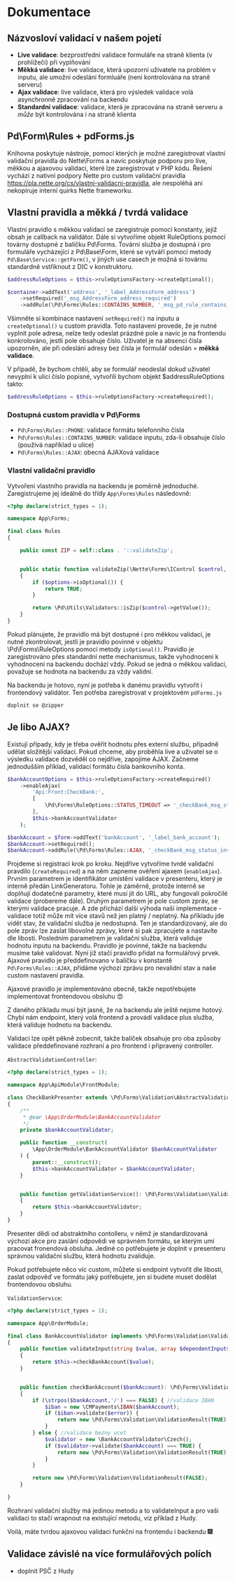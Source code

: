 # Dokumentace

## Názvosloví validací v našem pojetí
- **Live validace**: bezprostřední validace formuláře na straně klienta (v prohlížeči) při vyplňování 
- **Měkká validace**: live validace, která upozorní uživatele na problém v inputu, ale umožní odeslání formluáře (není kontrolována na straně serveru)
- **Ajax validace**: live validace, která pro výsledek validace volá asynchronně zpracování na backendu
- **Standardní validace**: validace, která je zpracována na straně serveru a *může* být kontrolována i na straně klienta

## Pd\Form\Rules + pdForms.js
Knihovna poskytuje nástroje, pomocí kterých je možné zaregistrovat vlastní validační pravidla do Nette\Forms a navíc poskytuje podporu pro live, měkkou a ajaxovou validaci, které lze zaregistrovat  v PHP kódu. Řešení vychází z nativní podpory Nette pro custom validační pravidla https://pla.nette.org/cs/vlastni-validacni-pravidla, ale nespoléhá ani nekopíruje interní quirks Nette frameworku.

## Vlastní pravidla a měkká / tvrdá validace

Vlastní pravidlo s měkkou validací se zaregistruje pomocí konstanty, jejíž obsah je callback na validátor. Dále si vytvoříme objekt RuleOptions pomocí továrny dostupné z balíčku Pd\Forms. Tovární služba je dostupná i pro formuláře vycházející z Pd\Base\Form, které se vytváří pomocí metody `Pd\Base\Service::getForm()`, v jiných use casech je možná si továrnu standardně vstříknout z DIC v konstruktoru.

```php
$addressRuleOptions = $this->ruleOptionsFactory->createOptional();

$container->addText('address', '_label_AddressForm_address')
	->setRequired('_msg_AddressForm_address_required')
	->addRule(\Pd\Forms\Rules::CONTAINS_NUMBER, '_msg_pd_rule_contains_number_invalid', $addressRuleOptions);
```
Všimněte si kombinace nastavení `setRequired()` na inputu a `createOptional()` u custom pravidla. Toto nastavení provede, že je nutné vyplnit pole adresa, nelze tedy odeslat prázdné pole a navíc je na frontendu konkrolováno, jestli pole obsahuje číslo. Uživatel je na absenci čísla upozorněn, ale při odeslání adresy bez čísla je formulář odeslán = **měkká validace**.

V případě, že bychom chtěli, aby se formulář neodeslal dokud uživatel nevyplní k ulici číslo popisné, vytvořili bychom objekt $addressRuleOptions takto:

```php
$addressRuleOptions = $this->ruleOptionsFactory->createRequired();
```

### Dostupná custom pravidla v Pd\Forms
- `Pd\Forms\Rules::PHONE`: validace formátu telefonního čísla
- `Pd\Forms\Rules::CONTAINS_NUMBER`: validace inputu, zda-li obsahuje číslo (používá například u ulice)
- `Pd\Forms\Rules::AJAX`: obecná AJAXová validace

### Vlastní validační pravidlo
Vytvoření vlastního pravidla na backendu je poměrně jednoduché. Zaregistrujeme jej ideálně do třídy `App\Forms\Rules` následovně:

```php
<?php declare(strict_types = 1);

namespace App\Forms;

final class Rules
{

	public const ZIP = self::class . '::validateZip';


	public static function validateZip(\Nette\Forms\IControl $control, \Pd\Forms\RuleOptions $options): bool
	{
		if ($options->isOptional()) {
			return TRUE;
		}

		return \Pd\Utils\Validators::isZip($control->getValue());
	}
}
```

Pokud plánujete, že pravidlo má být dostupné i pro měkkou validaci, je nutné zkontrolovat, jestli je pravidlo povinné v objektu \Pd\Forms\RuleOptions pomocí metody `isOptional()`. Pravidlo je zaregistrováno přes standardní nette mechanismus, takže vyhodnocení k vyhodnocení na backendu dochází vždy. Pokud se jedná o měkkou validaci, považuje se hodnota na backendu za vždy validní.

Na backendu je hotovo, nyní je potřeba k danému pravidlu vytvořit i frontendový validátor. Ten potřeba zaregistrovat v projektovém `pdForms.js`

```js
doplnit se @zipper
```

## Je libo AJAX?
Existují případy, kdy je třeba ověřit hodnotu přes externí službu, případně udělat složitější validaci. Pokud chceme, aby proběhla live a uživatel se o výsledku validace dozvěděl co nejdříve, zapojíme AJAX. Začneme jednodušším příklad, validací formátu čísla bankovního konta.

```php
$bankAccountOptions = $this->ruleOptionsFactory->createRequired()
	->enableAjax(
		'Api:Front:CheckBank:',
		[
			\Pd\Forms\RuleOptions::STATUS_TIMEOUT => '_checkBank_msg_status_unavailable',
		],
		$this->bankAccountValidator
	);

$bankAccount = $form->addText('bankAccount', '_label_bank_account');
$bankAccount->setRequired();
$bankAccount->addRule(\Pd\Forms\Rules::AJAX, '_checkBank_msg_status_invalid', $bankAccountOptions);
```

Projdeme si registraci krok po kroku. Nejdříve vytvoříme tvrdé validační pravdilo (`createRequired`) a na něm zapneme ověření ajaxem (`enableAjax`). Prvním parametrem je identifikátor umístění validace v presenteru, který je interně předán LinkGeneratoru. Tohle je záměrně, protože interně se doplňují dodatečné parametry, které musí jít do URL, aby fungovali pokročilé validace (probereme dále). Druhým parametrem je pole custom zpráv, se kterými validace pracuje. A zde přichází další výhoda naší implementace - validace totiž může mít více stavů než jen platný / neplatný. Na příkladu jde vidět stav, že validační služba je nedostupná. Ten je standardizovaný, ale do pole zpráv lze zaslat libovolné zprávy, které si pak zpracujete a nastavíte dle libosti. Posledním parametrem je validační služba, která validuje hodnotu inputu na backendu. Pravidlo je povinné, takže na backendu musíme také validovat. Nyní již stačí pravidlo přidat na formulářový prvek. Ajaxové pravidlo je předdefinovano v balíčku v konstantě `Pd\Forms\Rules::AJAX`, přidáme výchozí zprávu pro nevalidní stav a naše custom nastavení pravidla. 

Ajaxové pravidlo je implementováno obecně, takže nepotřebujete implementovat frontendovou obsluhu :heart_eyes:

Z daného příkladu musí být jasné, že na backendu ale ještě nejsme hotový. Chybí nám endpoint, který volá frontend a provádí validace plus služba, která validuje hodnotu na backendu.

Validaci lze opět pěkně zobecnit, takže balíček obsahuje pro oba způsoby validace předdefinované rozhraní a pro frontend i připravený controller. 

`AbstractValidationController`:
```php
<?php declare(strict_types = 1);

namespace App\ApiModule\FrontModule;

class CheckBankPresenter extends \Pd\Forms\Validation\AbstractValidationController
{
	/**
	 * @var \App\OrderModule\BankAccountValidator
	 */
	private $bankAccountValidator;

	public function __construct(
		\App\OrderModule\BankAccountValidator $bankAccountValidator
	) {
		parent::__construct();
		$this->bankAccountValidator = $bankAccountValidator;
	}


	public function getValidationService(): \Pd\Forms\Validation\ValidationServiceInterface
	{
		return $this->bankAccountValidator;
	}
}
```

Presenter dědí od abstraktního contolleru, v němž je standardizovaná výchozí akce pro zaslání odpovědi ve správném formátu, se kterým umí pracovat fronendová obsluha. Jediné co potřebujete je doplnit v presenteru správnou validační službu, která hodnotu zvaliduje.

Pokud potřebujete něco víc custom, můžete si endpoint vytvořit dle libosti, zaslat odpověď ve formátu jaký potřebujete, jen si budete muset dodělat frontendovou obsluhu.

`ValidationService`:
```php
<?php declare(strict_types = 1);

namespace App\OrderModule;

final class BankAccountValidator implements \Pd\Forms\Validation\ValidationServiceInterface
{
	public function validateInput(string $value, array $dependentInputs = []): \Pd\Forms\Validation\ValidationResult
	{
		return $this->checkBankAccount($value);
	}


	public function checkBankAccount($bankAccount): \Pd\Forms\Validation\ValidationResult
	{
		if (\strpos($bankAccount,'/') === FALSE) { //validace IBAN
			$iban = new \CMPayments\IBAN($bankAccount);
			if ($iban->validate($error)) {
				return new \Pd\Forms\Validation\ValidationResult(TRUE);
			}
		} else { //validace bezny ucet
			$validator = new \BankAccountValidator\Czech();
			if ($validator->validate($bankAccount) === TRUE) {
				return new \Pd\Forms\Validation\ValidationResult(TRUE);
			}
		}

		return new \Pd\Forms\Validation\ValidationResult(FALSE);
	}

}
```

Rozhraní validační služby má jedinou metodu a to validateInput a pro vaši validaci to stačí wrapnout na existující metodu, viz příklad z Hudy.

Voilá, máte tvrdou ajaxovou validaci funkční na frontendu i backendu 🎆 

## Validace závislé na více formulářových polích

- doplnit PSČ z Hudy
